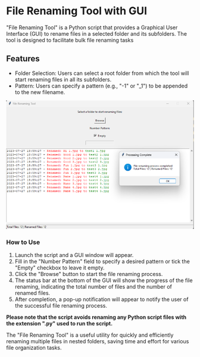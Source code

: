 # File Renaming Tool with GUI
<p>"File Renaming Tool" is a Python script that provides a Graphical User Interface (GUI) to rename files in a selected folder and its subfolders. The tool is designed to facilitate bulk file renaming tasks</p>

## Features
- Folder Selection: Users can select a root folder from which the tool will start renaming files in all its subfolders.
- Pattern: Users can specify a pattern (e.g., "-1" or "_1") to be appended to the new filename.

![example](/assets/img/43m690vclad.png "example")

### How to Use
<ol>
<li>Launch the script and a GUI window will appear.</li>
<li>Fill in the "Number Pattern" field to specify a desired pattern or tick the "Empty" checkbox to leave it empty.</li>
<li>Click the "Browse" button to start the file renaming process.</li>
<li>The status bar at the bottom of the GUI will show the progress of the file renaming, indicating the total number of files and the number of renamed files.</li>
<li>After completion, a pop-up notification will appear to notify the user of the successful file renaming process.</li>
</ol>

**Please note that the script avoids renaming any Python script files with the extension ".py" used to run the script.**

The "File Renaming Tool" is a useful utility for quickly and efficiently renaming multiple files in nested folders, saving time and effort for various file organization tasks.